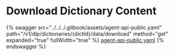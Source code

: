 # Download Dictionary Content

{% swagger src="../../../.gitbook/assets/agent-api-public.yaml" path="/v1/dlp/dictionaries/{dictId}/data/download" method="get" expanded="true" fullWidth="true" %}
[agent-api-public.yaml](../../../.gitbook/assets/agent-api-public.yaml)
{% endswagger %}
